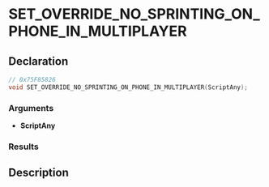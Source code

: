 # SET_OVERRIDE_NO_SPRINTING_ON_PHONE_IN_MULTIPLAYER

## Declaration
```cpp
// 0x75F85826
void SET_OVERRIDE_NO_SPRINTING_ON_PHONE_IN_MULTIPLAYER(ScriptAny);
```

### Arguments
- **ScriptAny**

### Results

## Description
